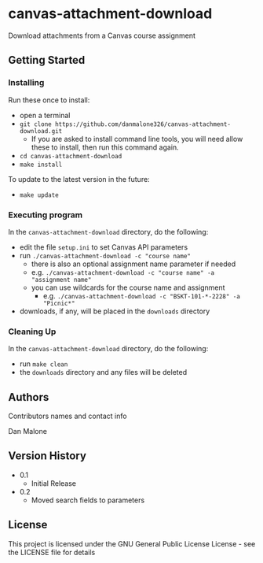 # canvas-attachment-download

Download attachments from a Canvas course assignment

## Getting Started

### Installing

Run these once to install:
* open a terminal
* `git clone https://github.com/danmalone326/canvas-attachment-download.git`
    * If you are asked to install command line tools, you will need allow these to install, then run this command again.
* `cd canvas-attachment-download`
* `make install`

To update to the latest version in the future:
* `make update`

### Executing program

In the `canvas-attachment-download` directory, do the following:
* edit the file `setup.ini` to set Canvas API parameters
* run `./canvas-attachment-download -c "course name"`
    * there is also an optional assignment name parameter if needed
    * e.g. `./canvas-attachment-download -c "course name" -a "assignment name"`
    * you can use wildcards for the course name and assignment
        * e.g. `./canvas-attachment-download -c "BSKT-101-*-2228" -a "Picnic*"`
* downloads, if any, will be placed in the `downloads` directory

### Cleaning Up

In the `canvas-attachment-download` directory, do the following:
* run `make clean`
* the `downloads` directory and any files will be deleted

## Authors

Contributors names and contact info

Dan Malone

## Version History

* 0.1
    * Initial Release
* 0.2
    * Moved search fields to parameters

## License

This project is licensed under the GNU General Public License License - see the LICENSE file for details
